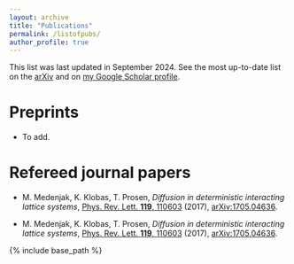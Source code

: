 ```yaml
---
layout: archive
title: "Publications"
permalink: /listofpubs/
author_profile: true
---
```


This list was last updated in September 2024. See the most up-to-date list on the [arXiv](https://arxiv.org/a/klobas_k_1.html) and on <a href="{{site.author.googlescholar}}">my Google Scholar profile</a>.

Preprints
======
* To add.


Refereed journal papers
======
* M. Medenjak, K. Klobas, T. Prosen, *Diffusion in deterministic interacting lattice systems*, [Phys. Rev. Lett. **119**, 110603](https://doi.org/10.1103/PhysRevLett.119.110603) (2017), [arXiv:1705.04636](https://arxiv.org/abs/1705.04636).


* M. Medenjak, K. Klobas, T. Prosen, *Diffusion in deterministic interacting lattice systems*, [Phys. Rev. Lett. **119**, 110603](https://doi.org/10.1103/PhysRevLett.119.110603) (2017), [arXiv:1705.04636](https://arxiv.org/abs/1705.04636).

{% include base_path %}
